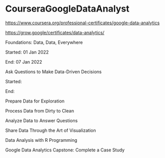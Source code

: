 # CourseraGoogleDataAnalyst

https://www.coursera.org/professional-certificates/google-data-analytics

https://grow.google/certificates/data-analytics/

Foundations: Data, Data, Everywhere 

Started: 01 Jan 2022

End: 07 Jan 2022

Ask Questions to Make Data-Driven Decisions

Started:

End:

Prepare Data for Exploration

Process Data from Dirty to Clean

Analyze Data to Answer Questions

S​hare Data Through the Art of Visualization 

Data Analysis with R Programming 

Google D​ata Analytics Capstone: Complete a Case Study 
